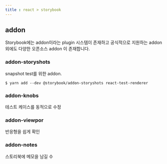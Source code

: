 ```yaml
---
title : react > storybook
---
```




## addon

Storybook에는 addon이라는 plugin 시스템이 존재하고 공식적으로 지원하는 addon 외에도 다양한 오픈소스 addon 이 존재합니다.



### addon-storyshots

snapshot test를 위한 addon.

```shell
$ yarn add --dev @storybook/addon-storyshots react-test-renderer
```

### addon-knobs

테스트 케이스를 동적으로 수정

### addon-viewpor

반응형을 쉽게 확인

### addon-notes

스토리북에 메모을 남길 수

